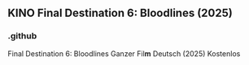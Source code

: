 ## KINO Final Destination 6: Bloodlines (2025) 

### .github

Final Destination 6: Bloodlines Ganzer Fil𝐦 Deutsch (2025) Kostenlos
